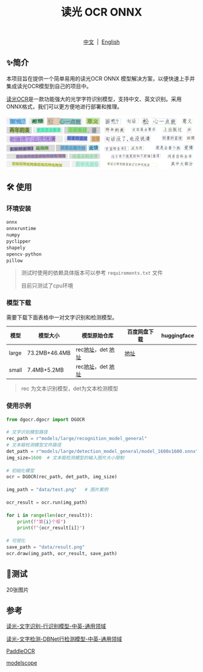 <br>
<h1 align="center">读光 OCR ONNX</h1>
<br>
<p align="center">
<a href="https://github.com/xxx/xxx/blob/master/README_en_US.md">中文</a>  |  <a href="">English</a>
</p>

## ✨简介

本项目旨在提供一个简单易用的读光OCR ONNX 模型解决方案，以便快速上手并集成读光OCR模型到自己的项目中。

[读光OCR](https://modelscope.cn/models/iic/cv_convnextTiny_ocr-recognition-general_damo/summary)是一款功能强大的光学字符识别模型，支持中文、英文识别。采用ONNX格式，我们可以更方便地进行部署和推理。

![](assets/result.png)

## 🛠️ 使用

### 环境安装

```python
onnx
onnxruntime
numpy
pyclipper
shapely
opencv-python
pillow
```

> 测试时使用的依赖具体版本可以参考 `requirements.txt` 文件
>
> 目前只测试了cpu环境

### 模型下载

需要下载下面表格中一对文字识别和检测模型。

| 模型  | 模型大小      | 模型原始仓库                                                                                                                                                                                             | 百度网盘下载                                                  | huggingface |
| ----- | ------------- | -------------------------------------------------------------------------------------------------------------------------------------------------------------------------------------------------------- | ------------------------------------------------------------- | ----------- |
| large | 73.2MB+46.4MB | rec[地址](https://modelscope.cn/models/iic/cv_convnextTiny_ocr-recognition-general_damo/summary)，det [地址](https://www.modelscope.cn/models/iic/cv_resnet18_ocr-detection-db-line-level_damo/summary)        | [地址](https://pan.baidu.com/s/1BQeeOelYU0N5PJSuf_kG3A?pwd=gztj) |             |
| small | 7.4MB+5.2MB   | rec[地址](https://modelscope.cn/models/iic/cv_LightweightEdge_ocr-recognitoin-general_damo/summary)，det [地址](https://www.modelscope.cn/models/iic/cv_proxylessnas_ocr-detection-db-line-level_damo/summary) |                                                               |             |

> rec 为文本识别模型，det为文本检测模型

### 使用示例

```python
from dgocr.dgocr import DGOCR

# 文字识别模型路径
rec_path = r"models/large/recognition_model_general"
# 文本框检测模型文件路径
det_path = r"models/large/detection_model_general/model_1600x1600.onnx"
img_size=1600  # 文本框检测模型的输入图片大小限制

# 初始化模型
ocr = DGOCR(rec_path, det_path, img_size)

img_path = "data/test.png"   # 图片案例

ocr_result = ocr.run(img_path)

for i in range(len(ocr_result)):
    print(f"第{i}个框")
    print(f"{ocr_result[i]}")

# 可视化
save_path = "data/result.png"
ocr.draw(img_path, ocr_result, save_path)
```

## 📍测试

20张图片

## 参考

[读光-文字识别-行识别模型-中英-通用领域](https://modelscope.cn/models/iic/cv_convnextTiny_ocr-recognition-general_damo/summary)

[读光-文字检测-DBNet行检测模型-中英-通用领域](https://www.modelscope.cn/models/iic/cv_resnet18_ocr-detection-db-line-level_damo/summary)

[PaddleOCR](https://github.com/PaddlePaddle/PaddleOCR)

[modelscope](https://github.com/modelscope/modelscope)
